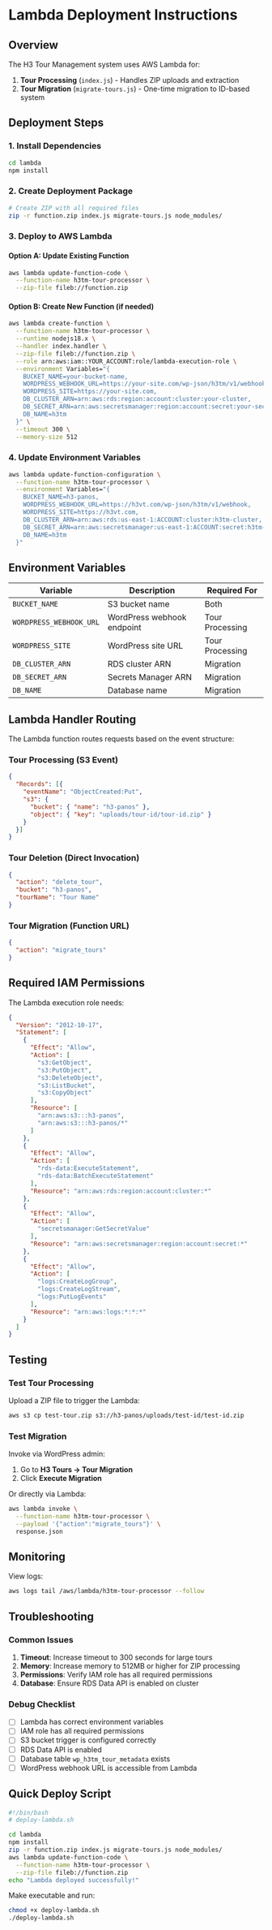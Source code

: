 # Lambda Deployment Instructions

## Overview

The H3 Tour Management system uses AWS Lambda for:
1. **Tour Processing** (`index.js`) - Handles ZIP uploads and extraction
2. **Tour Migration** (`migrate-tours.js`) - One-time migration to ID-based system

## Deployment Steps

### 1. Install Dependencies

```bash
cd lambda
npm install
```

### 2. Create Deployment Package

```bash
# Create ZIP with all required files
zip -r function.zip index.js migrate-tours.js node_modules/
```

### 3. Deploy to AWS Lambda

#### Option A: Update Existing Function

```bash
aws lambda update-function-code \
  --function-name h3tm-tour-processor \
  --zip-file fileb://function.zip
```

#### Option B: Create New Function (if needed)

```bash
aws lambda create-function \
  --function-name h3tm-tour-processor \
  --runtime nodejs18.x \
  --handler index.handler \
  --zip-file fileb://function.zip \
  --role arn:aws:iam::YOUR_ACCOUNT:role/lambda-execution-role \
  --environment Variables="{
    BUCKET_NAME=your-bucket-name,
    WORDPRESS_WEBHOOK_URL=https://your-site.com/wp-json/h3tm/v1/webhook,
    WORDPRESS_SITE=https://your-site.com,
    DB_CLUSTER_ARN=arn:aws:rds:region:account:cluster:your-cluster,
    DB_SECRET_ARN=arn:aws:secretsmanager:region:account:secret:your-secret,
    DB_NAME=h3tm
  }" \
  --timeout 300 \
  --memory-size 512
```

### 4. Update Environment Variables

```bash
aws lambda update-function-configuration \
  --function-name h3tm-tour-processor \
  --environment Variables="{
    BUCKET_NAME=h3-panos,
    WORDPRESS_WEBHOOK_URL=https://h3vt.com/wp-json/h3tm/v1/webhook,
    WORDPRESS_SITE=https://h3vt.com,
    DB_CLUSTER_ARN=arn:aws:rds:us-east-1:ACCOUNT:cluster:h3tm-cluster,
    DB_SECRET_ARN=arn:aws:secretsmanager:us-east-1:ACCOUNT:secret:h3tm-db,
    DB_NAME=h3tm
  }"
```

## Environment Variables

| Variable | Description | Required For |
|----------|-------------|--------------|
| `BUCKET_NAME` | S3 bucket name | Both |
| `WORDPRESS_WEBHOOK_URL` | WordPress webhook endpoint | Tour Processing |
| `WORDPRESS_SITE` | WordPress site URL | Tour Processing |
| `DB_CLUSTER_ARN` | RDS cluster ARN | Migration |
| `DB_SECRET_ARN` | Secrets Manager ARN | Migration |
| `DB_NAME` | Database name | Migration |

## Lambda Handler Routing

The Lambda function routes requests based on the event structure:

### Tour Processing (S3 Event)
```json
{
  "Records": [{
    "eventName": "ObjectCreated:Put",
    "s3": {
      "bucket": { "name": "h3-panos" },
      "object": { "key": "uploads/tour-id/tour-id.zip" }
    }
  }]
}
```

### Tour Deletion (Direct Invocation)
```json
{
  "action": "delete_tour",
  "bucket": "h3-panos",
  "tourName": "Tour Name"
}
```

### Tour Migration (Function URL)
```json
{
  "action": "migrate_tours"
}
```

## Required IAM Permissions

The Lambda execution role needs:

```json
{
  "Version": "2012-10-17",
  "Statement": [
    {
      "Effect": "Allow",
      "Action": [
        "s3:GetObject",
        "s3:PutObject",
        "s3:DeleteObject",
        "s3:ListBucket",
        "s3:CopyObject"
      ],
      "Resource": [
        "arn:aws:s3:::h3-panos",
        "arn:aws:s3:::h3-panos/*"
      ]
    },
    {
      "Effect": "Allow",
      "Action": [
        "rds-data:ExecuteStatement",
        "rds-data:BatchExecuteStatement"
      ],
      "Resource": "arn:aws:rds:region:account:cluster:*"
    },
    {
      "Effect": "Allow",
      "Action": [
        "secretsmanager:GetSecretValue"
      ],
      "Resource": "arn:aws:secretsmanager:region:account:secret:*"
    },
    {
      "Effect": "Allow",
      "Action": [
        "logs:CreateLogGroup",
        "logs:CreateLogStream",
        "logs:PutLogEvents"
      ],
      "Resource": "arn:aws:logs:*:*:*"
    }
  ]
}
```

## Testing

### Test Tour Processing
Upload a ZIP file to trigger the Lambda:
```bash
aws s3 cp test-tour.zip s3://h3-panos/uploads/test-id/test-id.zip
```

### Test Migration
Invoke via WordPress admin:
1. Go to **H3 Tours → Tour Migration**
2. Click **Execute Migration**

Or directly via Lambda:
```bash
aws lambda invoke \
  --function-name h3tm-tour-processor \
  --payload '{"action":"migrate_tours"}' \
  response.json
```

## Monitoring

View logs:
```bash
aws logs tail /aws/lambda/h3tm-tour-processor --follow
```

## Troubleshooting

### Common Issues

1. **Timeout**: Increase timeout to 300 seconds for large tours
2. **Memory**: Increase memory to 512MB or higher for ZIP processing
3. **Permissions**: Verify IAM role has all required permissions
4. **Database**: Ensure RDS Data API is enabled on cluster

### Debug Checklist

- [ ] Lambda has correct environment variables
- [ ] IAM role has all required permissions
- [ ] S3 bucket trigger is configured correctly
- [ ] RDS Data API is enabled
- [ ] Database table `wp_h3tm_tour_metadata` exists
- [ ] WordPress webhook URL is accessible from Lambda

## Quick Deploy Script

```bash
#!/bin/bash
# deploy-lambda.sh

cd lambda
npm install
zip -r function.zip index.js migrate-tours.js node_modules/
aws lambda update-function-code \
  --function-name h3tm-tour-processor \
  --zip-file fileb://function.zip
echo "Lambda deployed successfully!"
```

Make executable and run:
```bash
chmod +x deploy-lambda.sh
./deploy-lambda.sh
```
